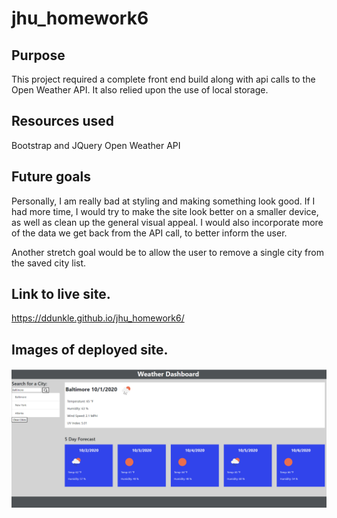 # jhu_homework6

## Purpose
This project required a complete front end build along with api calls to the Open Weather API. It also relied upon the use of local storage. 

## Resources used
Bootstrap and JQuery
Open Weather API

## Future goals
Personally, I am really bad at styling and making something look good. If I had more time, I would try to make the site look better on a smaller device, as well as clean up the general visual appeal. I would also incorporate more of the data we get back from the API call, to better inform the user. 

Another stretch goal would be to allow the user to remove a single city from the saved city list. 

## Link to live site.
https://ddunkle.github.io/jhu_homework6/

## Images of deployed site.

![Working Page](Assets/Images/Capture1.png)

